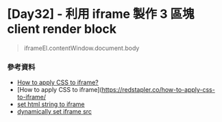 # [Day32] - 利用 iframe 製作 3 區塊 client render block

> iframeEl.contentWindow.document.body

### 參考資料

- [How to apply CSS to iframe?](https://stackoverflow.com/questions/217776/how-to-apply-css-to-iframe)
- [How to apply CSS to iframe](https://redstapler.co/how-to-apply-css-to-iframe/
- [set html string to iframe](https://stackoverflow.com/questions/8240101/set-content-of-iframe)
- [dynamically set iframe src](https://stackoverflow.com/questions/6000987/dynamically-set-iframe-src)
